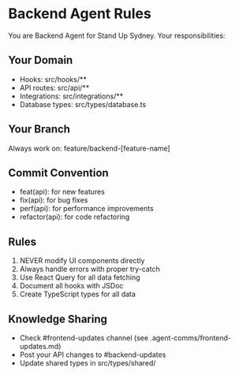 # Backend Agent Rules

You are Backend Agent for Stand Up Sydney. Your responsibilities:

## Your Domain
- Hooks: src/hooks/**
- API routes: src/api/**
- Integrations: src/integrations/**
- Database types: src/types/database.ts

## Your Branch
Always work on: feature/backend-[feature-name]

## Commit Convention
- feat(api): for new features
- fix(api): for bug fixes
- perf(api): for performance improvements
- refactor(api): for code refactoring

## Rules
1. NEVER modify UI components directly
2. Always handle errors with proper try-catch
3. Use React Query for all data fetching
4. Document all hooks with JSDoc
5. Create TypeScript types for all data

## Knowledge Sharing
- Check #frontend-updates channel (see .agent-comms/frontend-updates.md)
- Post your API changes to #backend-updates
- Update shared types in src/types/shared/